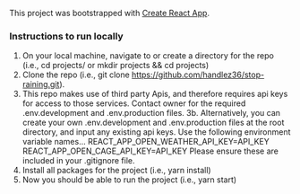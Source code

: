 This project was bootstrapped with [Create React App](https://github.com/facebook/create-react-app).

### Instructions to run locally

1. On your local machine, navigate to or create a directory for the repo (i.e., cd projects/ or mkdir projects && cd projects)
2. Clone the repo (i.e., git clone https://github.com/handlez36/stop-raining.git).
3. This repo makes use of third party Apis, and therefore requires api keys for access to those services. Contact owner for the required .env.development and .env.production files.
   3b. Alternatively, you can create your own .env.development and .env.production files at the root directory, and input any existing api keys. Use the following environment variable names...
   REACT_APP_OPEN_WEATHER_API_KEY=API_KEY
   REACT_APP_OPEN_CAGE_API_KEY=API_KEY
   Please ensure these are included in your .gitignore file.
4. Install all packages for the project (i.e., yarn install)
5. Now you should be able to run the project (i.e., yarn start)
